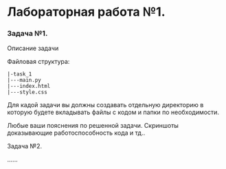 # Лабораторная работа №1.

### Задача №1. 

Описание задачи

Файловая структура: 
```
|-task_1
|---main.py
|---index.html
|---style.css  
```
Для кадой задачи вы должны создавать отдельную директорию в которую будете вкладывать файлы с кодом и папки по необходимости.
 
<p> Любые ваши пояснения по решенной задачи. Скриншоты доказывающие работоспособность кода и тд.. </p>

Задача №2. 

......
